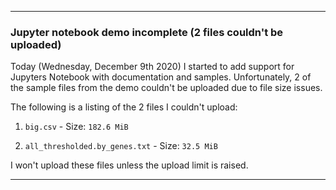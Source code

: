 
***

### Jupyter notebook demo incomplete (2 files couldn't be uploaded)

Today (Wednesday, December 9th 2020) I started to add support for Jupyters Notebook with documentation and samples. Unfortunately, 2 of the sample files from the demo couldn't be uploaded due to file size issues.

The following is a listing of the 2 files I couldn't upload:

1. `big.csv` - Size: `182.6 MiB`

2. `all_thresholded.by_genes.txt` - Size: `32.5 MiB`

I won't upload these files unless the upload limit is raised.

***
